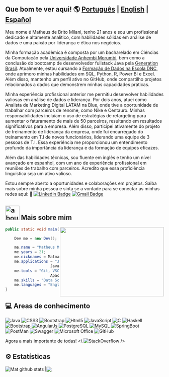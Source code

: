 ## Que bom te ver aqui! 🌎 [Português](https://github.com/MatheusBMilani/MatheusBMilani#readme) | [English](https://github.com/MatheusBMilani/MatheusBMilaniEng/blob/main/README.md) | [Español](https://github.com/MatheusBMilani/MatheusBMilaniSpa/blob/main/README.md)

Meu nome é Matheus de Brito Milani, tenho 21 anos e sou um profissional dedicado e altamente analítico, com habilidades sólidas em análise de dados e uma paixão por liderança e ética nos negócios.

Minha formação acadêmica é composta por um bacharelado em Ciências da Computação pela [Universidade Anhembi Morumbi](https://portal.anhembi.br), bem como a conclusão do bootcamp de desenvolvedor fullstack Java pela [Generation Brasil](https://brazil.generation.org/sao-paulo/pessoa-desenvolvedora-web/). Atualmente, estou cursando a [Formação de Dados na Escola DNC](https://ed.escoladnc.com.br/formacao-dados-g/), onde aprimoro minhas habilidades em SQL, Python, R, Power BI e Excel. Além disso, mantenho um perfil ativo no GitHub, onde compartilho projetos relacionados a dados que demonstrem minhas capacidades práticas.

Minha experiência profissional anterior me permitiu desenvolver habilidades valiosas em análise de dados e liderança. Por dois anos, atuei como Analista de Marketing Digital LATAM na Blue, onde tive a oportunidade de trabalhar com parceiros de renome, como Nike e Centauro. Minhas responsabilidades incluíam o uso de estratégias de retargeting para aumentar o faturamento de mais de 50 parceiros, resultando em resultados significativos para a empresa. Além disso, participei ativamente do projeto de treinamento de liderança da empresa, onde fui encarregado do treinamento em T.I de novos funcionários, liderando uma equipe de 3 pessoas de T.I. Essa experiência me proporcionou um entendimento profundo da importância da liderança e da formação de equipes eficazes.

Além das habilidades técnicas, sou fluente em inglês e tenho um nível avançado em espanhol, com um ano de experiência profissional em reuniões de trabalho com parceiros. Acredito que essa proficiência linguística seja um ativo valioso.

Estou sempre aberto a oportunidades e colaborações em projetos. Saiba mais sobre minha pessoa e sinta se a vontade para se conectar as minhas redes aqui: 
🔗
[![Linkedin Badge](https://img.shields.io/badge/-MatheusMilani-blue?style=flat-square&logo=Linkedin&logoColor=white&link=https://www.linkedin.com/in/anirudhemmadi/)](https://www.linkedin.com/in/matheus-milani-287b781a4/)
[![Gmail Badge](https://img.shields.io/badge/-matheusdebritomilani@gmail.com-c14438?style=flat-square&logo=Gmail&logoColor=white&link=mailto:kanna6501@gmail.com)](matheusdebritomilani@gmail.com)

## <img width="45" alt="about" src="https://raw.github.com/elizarov/elizarov/master/about.png"> Mais sobre mim
<img align="right" height="220" width="330" src="https://i.giphy.com/media/kgUkCLMu3xhw1T6txv/giphy.webp" />

```java
public static void main(String args[]){

    Dev me = new Dev();

    me.name = "Matheus Milani";
    me.years = 21;
    me.nicknames = Matmatbr";
    me.applications = "Java, C, CSS, HTML, SQL,
                    JavaScript, TypeScript, R, Python, Excel, Power BI";
    me.tools = "Git, VSCode, Eclipse, MySQL, PostgreeSql,
                    Apache Netbeans, Spring Boot, Code Blocks";
    me.skills = "Data Science, SoftSkills";
    me.languages = "English, Spanish, Portuguese"
}
```

## 💻 Areas de conhecimento
![Java](https://img.shields.io/badge/Java-ED8B00?style=for-the-badge&logo=java&logoColor=white)
![CSS3](https://img.shields.io/badge/CSS3-1572B6?style=for-the-badge&logo=css3&logoColor=white)
![Bootstrap](https://img.shields.io/badge/Bootstrap-563D7C?style=for-the-badge&logo=bootstrap&logoColor=white)
![Html5](https://img.shields.io/badge/HTML5-E34F26?style=for-the-badge&logo=html5&logoColor=white)
![JavaScript](https://img.shields.io/badge/JavaScript-323330?style=for-the-badge&logo=javascript&logoColor=F7DF1E)
![C](https://img.shields.io/badge/C-00599C?style=for-the-badge&logo=c&logoColor=white)
![Haskell](https://img.shields.io/badge/Haskell-5D4F85?style=for-the-badge&logo=haskell&logoColor=white)
![Bootstrap](https://img.shields.io/badge/Bootstrap-563D7C?style=for-the-badge&logo=bootstrap&logoColor=white)
![AngularJs](https://img.shields.io/badge/AngularJS-E23237?style=for-the-badge&logo=angularjs&logoColor=white)
![PostgreSQL](https://img.shields.io/badge/PostgreSQL-316192?style=for-the-badge&logo=postgresql&logoColor=white)
![MySQL](https://img.shields.io/badge/MySQL-00000F?style=for-the-badge&logo=mysql&logoColor=white)
![SpringBoot](https://img.shields.io/badge/Spring_Boot-F2F4F9?style=for-the-badge&logo=spring-boot)
![PostMan](https://img.shields.io/badge/Postman-FF6C37?style=for-the-badge&logo=Postman&logoColor=white)
![Swagger](https://img.shields.io/badge/Swagger-85EA2D?style=for-the-badge&logo=Swagger&logoColor=white)
![Microsoft Office](https://img.shields.io/badge/Microsoft_Office-D83B01?style=for-the-badge&logo=microsoft-office&logoColor=white)
![GitHub](https://img.shields.io/badge/GitHub-100000?style=for-the-badge&logo=github&logoColor=white)

Agora a mais importante de todas!  <\ ![StackOverflow](https://img.shields.io/badge/Stack_Overflow-FE7A16?style=for-the-badge&logo=stack-overflow&logoColor=white) />

## ⚙ Estatísticas
<img align="center" src= "https://github-readme-stats.vercel.app/api?username=MatheusBMilani&show_icons=true&theme=midnight-purple&line_height=27" alt="Mat github stats" /> |<img align="center" src="https://github-readme-stats.vercel.app/api/top-langs/?username=MatheusBMilani&theme=midnight-purple&hide_langs_below=1"/>
